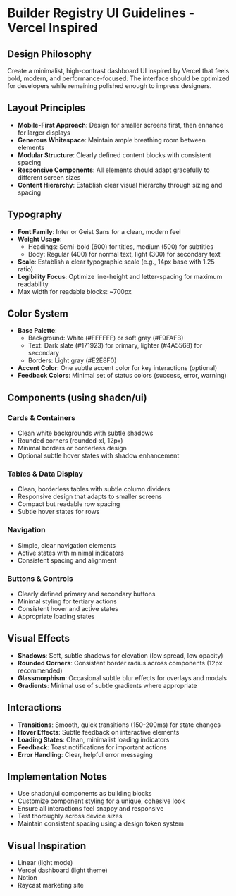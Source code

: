 # Builder Registry UI Guidelines - Vercel Inspired

## Design Philosophy

Create a minimalist, high-contrast dashboard UI inspired by Vercel that feels bold, modern, and performance-focused. The interface should be optimized for developers while remaining polished enough to impress designers.

## Layout Principles

- **Mobile-First Approach**: Design for smaller screens first, then enhance for larger displays
- **Generous Whitespace**: Maintain ample breathing room between elements
- **Modular Structure**: Clearly defined content blocks with consistent spacing
- **Responsive Components**: All elements should adapt gracefully to different screen sizes
- **Content Hierarchy**: Establish clear visual hierarchy through sizing and spacing

## Typography

- **Font Family**: Inter or Geist Sans for a clean, modern feel
- **Weight Usage**:
  - Headings: Semi-bold (600) for titles, medium (500) for subtitles
  - Body: Regular (400) for normal text, light (300) for secondary text
- **Scale**: Establish a clear typographic scale (e.g., 14px base with 1.25 ratio)
- **Legibility Focus**: Optimize line-height and letter-spacing for maximum readability
- Max width for readable blocks: ~700px

## Color System

- **Base Palette**:
  - Background: White (#FFFFFF) or soft gray (#F9FAFB)
  - Text: Dark slate (#171923) for primary, lighter (#4A5568) for secondary
  - Borders: Light gray (#E2E8F0)
- **Accent Color**: One subtle accent color for key interactions (optional)
- **Feedback Colors**: Minimal set of status colors (success, error, warning)

## Components (using shadcn/ui)

### Cards & Containers

- Clean white backgrounds with subtle shadows
- Rounded corners (rounded-xl, 12px)
- Minimal borders or borderless design
- Optional subtle hover states with shadow enhancement

### Tables & Data Display

- Clean, borderless tables with subtle column dividers
- Responsive design that adapts to smaller screens
- Compact but readable row spacing
- Subtle hover states for rows

### Navigation

- Simple, clear navigation elements
- Active states with minimal indicators
- Consistent spacing and alignment

### Buttons & Controls

- Clearly defined primary and secondary buttons
- Minimal styling for tertiary actions
- Consistent hover and active states
- Appropriate loading states

## Visual Effects

- **Shadows**: Soft, subtle shadows for elevation (low spread, low opacity)
- **Rounded Corners**: Consistent border radius across components (12px recommended)
- **Glassmorphism**: Occasional subtle blur effects for overlays and modals
- **Gradients**: Minimal use of subtle gradients where appropriate

## Interactions

- **Transitions**: Smooth, quick transitions (150-200ms) for state changes
- **Hover Effects**: Subtle feedback on interactive elements
- **Loading States**: Clean, minimalist loading indicators
- **Feedback**: Toast notifications for important actions
- **Error Handling**: Clear, helpful error messaging

## Implementation Notes

- Use shadcn/ui components as building blocks
- Customize component styling for a unique, cohesive look
- Ensure all interactions feel snappy and responsive
- Test thoroughly across device sizes
- Maintain consistent spacing using a design token system

## Visual Inspiration

- Linear (light mode)
- Vercel dashboard (light theme)
- Notion
- Raycast marketing site
